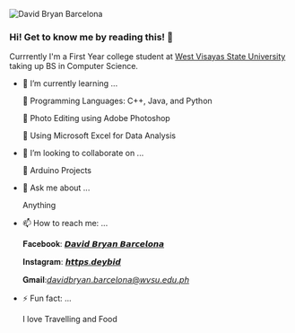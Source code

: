 ![David Bryan Barcelona](https://user-images.githubusercontent.com/99592635/153757101-df08a32d-dc8c-4659-b184-514c78a6ca39.gif)

### Hi! Get to know me by reading this! 👋

Currrently I'm a First Year college student at [West Visayas State University](https://wvsu.edu.ph/) taking up BS in Computer Science.

- 🌱 I’m currently learning ...


	🔐 Programming Languages: C++, Java, and Python

	🔐 Photo Editing using Adobe Photoshop

	🔐 Using Microsoft Excel for Data Analysis



- 👯 I’m looking to collaborate on ...

	🔎 Arduino Projects

- 💬 Ask me about ...

	Anything

- 📫 How to reach me: ...

	𝐅𝐚𝐜𝐞𝐛𝐨𝐨𝐤: [𝘿𝙖𝙫𝙞𝙙 𝘽𝙧𝙮𝙖𝙣 𝘽𝙖𝙧𝙘𝙚𝙡𝙤𝙣𝙖](https://www.facebook.com/davidbryanbarcelona/)

	𝐈𝐧𝐬𝐭𝐚𝐠𝐫𝐚𝐦: [𝙝𝙩𝙩𝙥𝙨.𝙙𝙚𝙮𝙗𝙞𝙙](https://www.instagram.com/https.deybid/)

	𝐆𝐦𝐚𝐢𝐥:𝘥𝘢𝘷𝘪𝘥𝘣𝘳𝘺𝘢𝘯.𝘣𝘢𝘳𝘤𝘦𝘭𝘰𝘯𝘢@𝘸𝘷𝘴𝘶.𝘦𝘥𝘶.𝘱𝘩

- ⚡ Fun fact: ...

	I love Travelling and Food 



